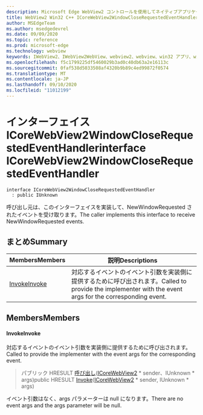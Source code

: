 ```yaml
---
description: Microsoft Edge WebView2 コントロールを使用してネイティブアプリケーションに web 技術 (HTML、CSS、JavaScript) を埋め込む
title: WebView2 Win32 C++ ICoreWebView2WindowCloseRequestedEventHandler
author: MSEdgeTeam
ms.author: msedgedevrel
ms.date: 09/09/2020
ms.topic: reference
ms.prod: microsoft-edge
ms.technology: webview
keywords: IWebView2、IWebView2WebView、webview2、webview、win32 アプリ、win32、edge、ICoreWebView2、ICoreWebView2Controller、browser control、edge html、ICoreWebView2WindowCloseRequestedEventHandler
ms.openlocfilehash: f5c1799225df5460029b3ad0c40db63a2e16113c
ms.sourcegitcommit: 0faf538d5033508af4320b9b89c4ed99872f0574
ms.translationtype: MT
ms.contentlocale: ja-JP
ms.lasthandoff: 09/10/2020
ms.locfileid: "11012199"
---
```

# <span data-ttu-id="daf07-104">インターフェイス ICoreWebView2WindowCloseRequestedEventHandler</span><span class="sxs-lookup"><span data-stu-id="daf07-104">interface ICoreWebView2WindowCloseRequestedEventHandler</span></span> 

```
interface ICoreWebView2WindowCloseRequestedEventHandler
  : public IUnknown
```

<span data-ttu-id="daf07-105">呼び出し元は、このインターフェイスを実装して、NewWindowRequested されたイベントを受け取ります。</span><span class="sxs-lookup"><span data-stu-id="daf07-105">The caller implements this interface to receive NewWindowRequested events.</span></span>

## <span data-ttu-id="daf07-106">まとめ</span><span class="sxs-lookup"><span data-stu-id="daf07-106">Summary</span></span>

 <span data-ttu-id="daf07-107">Members</span><span class="sxs-lookup"><span data-stu-id="daf07-107">Members</span></span>                        | <span data-ttu-id="daf07-108">説明</span><span class="sxs-lookup"><span data-stu-id="daf07-108">Descriptions</span></span>
--------------------------------|---------------------------------------------
[<span data-ttu-id="daf07-109">Invoke</span><span class="sxs-lookup"><span data-stu-id="daf07-109">Invoke</span></span>](#invoke) | <span data-ttu-id="daf07-110">対応するイベントのイベント引数を実装側に提供するために呼び出されます。</span><span class="sxs-lookup"><span data-stu-id="daf07-110">Called to provide the implementer with the event args for the corresponding event.</span></span>

## <span data-ttu-id="daf07-111">Members</span><span class="sxs-lookup"><span data-stu-id="daf07-111">Members</span></span>

#### <span data-ttu-id="daf07-112">Invoke</span><span class="sxs-lookup"><span data-stu-id="daf07-112">Invoke</span></span> 

<span data-ttu-id="daf07-113">対応するイベントのイベント引数を実装側に提供するために呼び出されます。</span><span class="sxs-lookup"><span data-stu-id="daf07-113">Called to provide the implementer with the event args for the corresponding event.</span></span>

> <span data-ttu-id="daf07-114">パブリック HRESULT [呼び出し](#invoke)([ICoreWebView2](icorewebview2.md) \* sender、IUnknown \* args)</span><span class="sxs-lookup"><span data-stu-id="daf07-114">public HRESULT [Invoke](#invoke)([ICoreWebView2](icorewebview2.md) \* sender, IUnknown \* args)</span></span>

<span data-ttu-id="daf07-115">イベント引数はなく、args パラメーターは null になります。</span><span class="sxs-lookup"><span data-stu-id="daf07-115">There are no event args and the args parameter will be null.</span></span>

